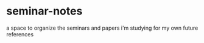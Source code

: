 # seminar-notes
a space to organize the seminars and papers i'm studying for my own future references
